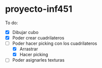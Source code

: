 # proyecto-inf451

To do:
- [x] Dibujar cubo
- [x] Poder crear cuadrilateros
- [ ] Poder hacer picking con los cuadrilateros
    - [x] Arrastrar
    - [x] Hacer picking
- [ ] Poder asignarles texturas
